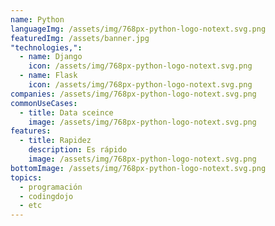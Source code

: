 ```yaml
---
name: Python
languageImg: /assets/img/768px-python-logo-notext.svg.png
featuredImg: /assets/banner.jpg
"technologies,":
  - name: Django
    icon: /assets/img/768px-python-logo-notext.svg.png
  - name: Flask
    icon: /assets/img/768px-python-logo-notext.svg.png
companies: /assets/img/768px-python-logo-notext.svg.png
commonUseCases:
  - title: Data sceince
    image: /assets/img/768px-python-logo-notext.svg.png
features:
  - title: Rapidez
    description: Es rápido
    image: /assets/img/768px-python-logo-notext.svg.png
bottomImage: /assets/img/768px-python-logo-notext.svg.png
topics:
  - programación
  - codingdojo
  - etc
---
```

